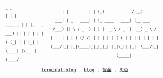 ```
                          _           _ _ _              ___               _ _
                         | |         | | (_)            / __)             | | |
                      ___| | _   ____| | |_ ____   ____| |__ ___   ____ _ | | |_   _
                     /___) || \ / _  ) | | |  _ \ / _  |  __) _ \ / ___) || | | | | |
                    |___ | | | ( (/ /| | | | | | ( ( | | | | |_| | |  ( (_| | | |_| |
                    (___/|_| |_|\____)_|_|_|_| |_|\_|| |_|  \___/|_|   \____|_|\__  |
                                                 (_____|                      (____/
```

<p align="center">
  <samp>
    <a target="_blank" href="https://shellingfordly.vercel.app/">terminal blog</a> .
    <a target="_blank" href="https://shellingfordly.gitee.io/">blog</a> .
    <a target="_blank" href="https://juejin.cn/user/3799557993142535">掘金</a> .
    <a target="_blank" href="https://segmentfault.com/u/shellingfordly/">思否</a> 
  </samp>
</p>
